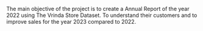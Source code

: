 The main objective of the project is to create a Annual Report of the year 2022 using The Vrinda Store Dataset. 
To understand their customers and to improve sales for the year 2023 compared to 2022. 
